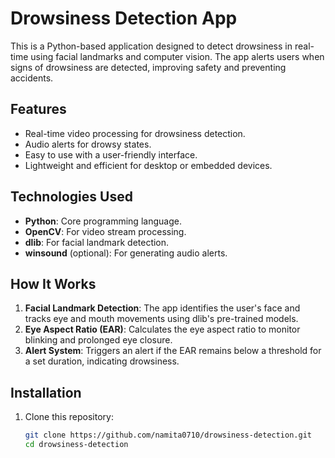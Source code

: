 # Drowsiness Detection App

This is a Python-based application designed to detect drowsiness in real-time using facial landmarks and computer vision. The app alerts users when signs of drowsiness are detected, improving safety and preventing accidents.

## Features
- Real-time video processing for drowsiness detection.
- Audio alerts for drowsy states.
- Easy to use with a user-friendly interface.
- Lightweight and efficient for desktop or embedded devices.

## Technologies Used
- **Python**: Core programming language.
- **OpenCV**: For video stream processing.
- **dlib**: For facial landmark detection.
- **winsound** (optional): For generating audio alerts.

## How It Works
1. **Facial Landmark Detection**: The app identifies the user's face and tracks eye and mouth movements using dlib's pre-trained models.
2. **Eye Aspect Ratio (EAR)**: Calculates the eye aspect ratio to monitor blinking and prolonged eye closure.
3. **Alert System**: Triggers an alert if the EAR remains below a threshold for a set duration, indicating drowsiness.

## Installation
1. Clone this repository:
   ```bash
   git clone https://github.com/namita0710/drowsiness-detection.git
   cd drowsiness-detection
